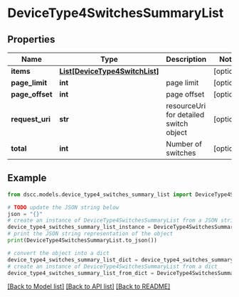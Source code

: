 # DeviceType4SwitchesSummaryList


## Properties

Name | Type | Description | Notes
------------ | ------------- | ------------- | -------------
**items** | [**List[DeviceType4SwitchList]**](DeviceType4SwitchList.md) |  | [optional] 
**page_limit** | **int** | page limit | [optional] 
**page_offset** | **int** | page offset | [optional] 
**request_uri** | **str** | resourceUri for detailed switch object | [optional] 
**total** | **int** | Number of switches | [optional] 

## Example

```python
from dscc.models.device_type4_switches_summary_list import DeviceType4SwitchesSummaryList

# TODO update the JSON string below
json = "{}"
# create an instance of DeviceType4SwitchesSummaryList from a JSON string
device_type4_switches_summary_list_instance = DeviceType4SwitchesSummaryList.from_json(json)
# print the JSON string representation of the object
print(DeviceType4SwitchesSummaryList.to_json())

# convert the object into a dict
device_type4_switches_summary_list_dict = device_type4_switches_summary_list_instance.to_dict()
# create an instance of DeviceType4SwitchesSummaryList from a dict
device_type4_switches_summary_list_from_dict = DeviceType4SwitchesSummaryList.from_dict(device_type4_switches_summary_list_dict)
```
[[Back to Model list]](../README.md#documentation-for-models) [[Back to API list]](../README.md#documentation-for-api-endpoints) [[Back to README]](../README.md)


